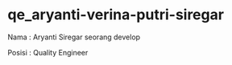 # qe_aryanti-verina-putri-siregar

Nama : Aryanti Siregar seorang develop

Posisi : Quality Engineer